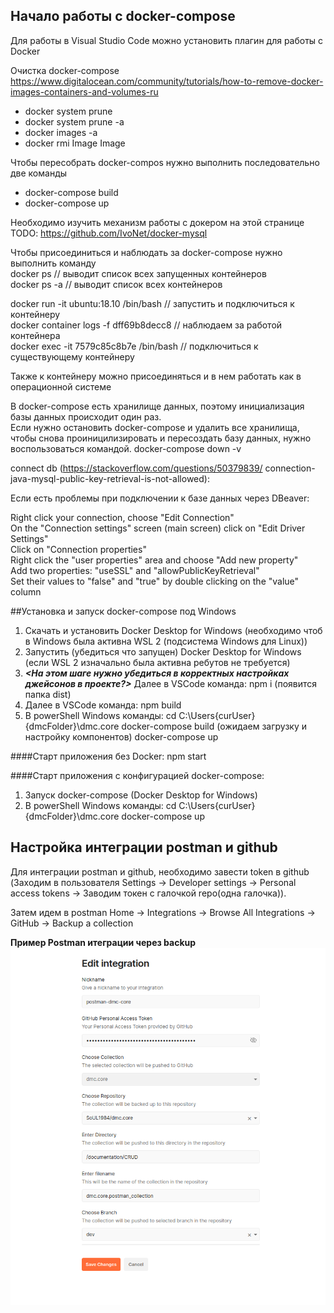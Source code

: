 ## Начало работы с docker-compose

Для работы в Visual Studio Code можно установить плагин для работы с Docker


Очистка docker-compose
https://www.digitalocean.com/community/tutorials/how-to-remove-docker-images-containers-and-volumes-ru

* docker system prune
* docker system prune -a
* docker images -a
* docker rmi Image Image

Чтобы пересобрать docker-compos нужно выполнить последовательно две команды

* docker-compose build
* docker-compose up

Необходимо изучить механизм работы с докером на этой странице TODO: https://github.com/IvoNet/docker-mysql  

Чтобы присоединиться и наблюдать за docker-compose нужно выполнить команду   
docker ps     // выводит список всех запущенных контейнеров  
docker ps -a  // выводит список всех контейнеров  

docker run -it ubuntu:18.10 /bin/bash // запустить и подключиться к контейнеру  
docker container logs -f dff69b8decc8 // наблюдаем за работой контейнера  
docker exec -it 7579c85c8b7e /bin/bash  // подключиться к существующему контейнеру  

Также к контейнеру можно присоединяться и в нем работать как в операционной системе  


В docker-compose есть хранилище данных, поэтому инициализация базы данных происходит один раз.  
Если нужно остановить docker-compose и удалить все хранилища, чтобы снова проиницилизировать и пересоздать базу данных, нужно воспользоваться командой.
docker-compose down -v  

connect db (https://stackoverflow.com/questions/50379839/  connection-java-mysql-public-key-retrieval-is-not-allowed):  

Если есть проблемы при подключении к базе данных через DBeaver:  

Right click your connection, choose "Edit Connection"  
On the "Connection settings" screen (main screen) click on "Edit Driver Settings"  
Click on "Connection properties"  
Right click the "user properties" area and choose "Add new property"  
Add two properties: "useSSL" and "allowPublicKeyRetrieval"  
Set their values to "false" and "true" by double clicking on the "value" column  

##Установка и запуск docker-compose под Windows
1. Скачать и установить Docker Desktop for Windows (необходимо чтоб в Windows была активна WSL 2 (подсистема Windows для Linux))
2. Запустить (убедиться что запущен) Docker Desktop for Windows (если WSL 2 изначально была активна ребутов не требуется)
3. ***<На этом шаге нужно убедиться в корректных настройках джейсонов в проекте?>*** 
Далее в VSCode команда: npm i (появится папка dist)
4. Далее в VSCode команда: npm build
5. В powerShell Windows команды: cd C:\Users\{curUser}\{dmcFolder}\dmc.core
docker-compose build (ожидаем загрузку и настройку компонентов)
docker-compose up

####Старт приложения без Docker:
npm start

####Старт приложения с конфигурацией docker-compose:
1. Запуск docker-compose (Docker Desktop for Windows)
2. В powerShell Windows команды: cd C:\Users\{curUser}\{dmcFolder}\dmc.core
docker-compose up

## Настройка интеграции postman и github

Для интеграции postman и github, необходимо завести token в github (Заходим в пользователя Settings -> Developer settings -> Personal access tokens -> Заводим токен с галочкой repo(одна галочка)).  

Затем идем в postman Home -> Integrations -> Browse All Integrations -> GitHub -> Backup a collection  

**Пример Postman итеграции через backup**
![Пример Postman итеграции через backup](../docker-compose/postman_integration.png)


